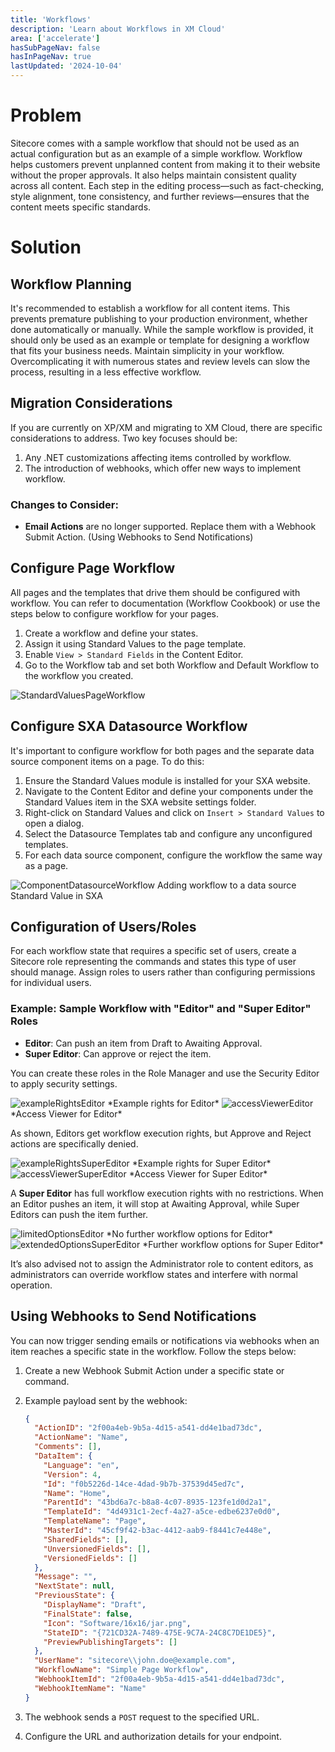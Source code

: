 ```yaml
---
title: 'Workflows'
description: 'Learn about Workflows in XM Cloud'
area: ['accelerate']
hasSubPageNav: false
hasInPageNav: true
lastUpdated: '2024-10-04'
---
```


# Problem

Sitecore comes with a sample workflow that should not be used as an actual configuration but as an example of a simple workflow. Workflow helps customers prevent unplanned content from making it to their website without the proper approvals. It also helps maintain consistent quality across all content. Each step in the editing process—such as fact-checking, style alignment, tone consistency, and further reviews—ensures that the content meets specific standards.

# Solution

## Workflow Planning

It's recommended to establish a workflow for all content items. This prevents premature publishing to your production environment, whether done automatically or manually. While the sample workflow is provided, it should only be used as an example or template for designing a workflow that fits your business needs. Maintain simplicity in your workflow. Overcomplicating it with numerous states and review levels can slow the process, resulting in a less effective workflow.

## Migration Considerations

If you are currently on XP/XM and migrating to XM Cloud, there are specific considerations to address. Two key focuses should be:

1. Any .NET customizations affecting items controlled by workflow.
2. The introduction of webhooks, which offer new ways to implement workflow.

### Changes to Consider:
- **Email Actions** are no longer supported. Replace them with a Webhook Submit Action. (Using Webhooks to Send Notifications)

## Configure Page Workflow

All pages and the templates that drive them should be configured with workflow. You can refer to documentation (Workflow Cookbook) or use the steps below to configure workflow for your pages.

1. Create a workflow and define your states.
2. Assign it using Standard Values to the page template.
3. Enable `View > Standard Fields` in the Content Editor.
4. Go to the Workflow tab and set both Workflow and Default Workflow to the workflow you created.

<img src="/images/learn/accelerate/xm-cloud/workflows1.jpg" alt="StandardValuesPageWorkflow"/>

## Configure SXA Datasource Workflow

It's important to configure workflow for both pages and the separate data source component items on a page. To do this:

1. Ensure the Standard Values module is installed for your SXA website.
2. Navigate to the Content Editor and define your components under the Standard Values item in the SXA website settings folder. 
3. Right-click on Standard Values and click on `Insert > Standard Values` to open a dialog.
4. Select the Datasource Templates tab and configure any unconfigured templates.
5. For each data source component, configure the workflow the same way as a page.

<img src="/images/learn/accelerate/xm-cloud/workflows2.jpg" alt="ComponentDatasourceWorkflow"/>
Adding workflow to a data source Standard Value in SXA

## Configuration of Users/Roles

For each workflow state that requires a specific set of users, create a Sitecore role representing the commands and states this type of user should manage. Assign roles to users rather than configuring permissions for individual users.

### Example: Sample Workflow with "Editor" and "Super Editor" Roles

- **Editor**: Can push an item from Draft to Awaiting Approval.
- **Super Editor**: Can approve or reject the item.

You can create these roles in the Role Manager and use the Security Editor to apply security settings.

<img src="/images/learn/accelerate/xm-cloud/workflows3.jpg" alt="exampleRightsEditor"/>
*Example rights for Editor*

<img src="/images/learn/accelerate/xm-cloud/workflows4.jpg" alt="accessViewerEditor"/>
*Access Viewer for Editor*

As shown, Editors get workflow execution rights, but Approve and Reject actions are specifically denied.

<img src="/images/learn/accelerate/xm-cloud/workflows5.jpg" alt="exampleRightsSuperEditor"/>
*Example rights for Super Editor*

<img src="/images/learn/accelerate/xm-cloud/workflows6.jpg" alt="accessViewerSuperEditor"/>
*Access Viewer for Super Editor*

A **Super Editor** has full workflow execution rights with no restrictions. When an Editor pushes an item, it will stop at Awaiting Approval, while Super Editors can push the item further.

<img src="/images/learn/accelerate/xm-cloud/workflows7.jpg" alt="limitedOptionsEditor"/>
*No further workflow options for Editor*

<img src="/images/learn/accelerate/xm-cloud/workflows8.jpg" alt="extendedOptionsSuperEditor"/>
*Further workflow options for Super Editor*

It’s also advised not to assign the Administrator role to content editors, as administrators can override workflow states and interfere with normal operation.

## Using Webhooks to Send Notifications

You can now trigger sending emails or notifications via webhooks when an item reaches a specific state in the workflow. Follow the steps below:

1. Create a new Webhook Submit Action under a specific state or command.
2. Example payload sent by the webhook:

    ```json
    {
      "ActionID": "2f00a4eb-9b5a-4d15-a541-dd4e1bad73dc",
      "ActionName": "Name",
      "Comments": [],
      "DataItem": {
        "Language": "en",
        "Version": 4,
        "Id": "f0b5226d-14ce-4dad-9b7b-37539d45ed7c",
        "Name": "Home",
        "ParentId": "43bd6a7c-b8a8-4c07-8935-123fe1d0d2a1",
        "TemplateId": "4d4931c1-2ecf-4a27-a5ce-edbe6237e0d0",
        "TemplateName": "Page",
        "MasterId": "45cf9f42-b3ac-4412-aab9-f8441c7e448e",
        "SharedFields": [],
        "UnversionedFields": [],
        "VersionedFields": []
      },
      "Message": "",
      "NextState": null,
      "PreviousState": {
        "DisplayName": "Draft",
        "FinalState": false,
        "Icon": "Software/16x16/jar.png",
        "StateID": "{721CD32A-7489-475E-9C7A-24C8C7DE1DE5}",
        "PreviewPublishingTargets": []
      },
      "UserName": "sitecore\\john.doe@example.com",
      "WorkflowName": "Simple Page Workflow",
      "WebhookItemId": "2f00a4eb-9b5a-4d15-a541-dd4e1bad73dc",
      "WebhookItemName": "Name"
    }
    ```

3. The webhook sends a `POST` request to the specified URL.
4. Configure the URL and authorization details for your endpoint.

```
